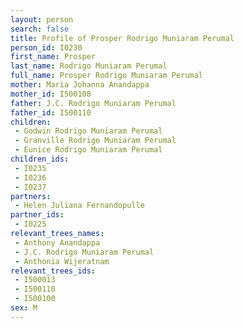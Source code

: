 ```yaml
---
layout: person
search: false
title: Profile of Prosper Rodrigo Muniaram Perumal
person_id: I0230
first_name: Prosper
last_name: Rodrigo Muniaram Perumal
full_name: Prosper Rodrigo Muniaram Perumal
mother: Maria Johanna Anandappa
mother_id: I500108
father: J.C. Rodrigo Muniaram Perumal
father_id: I500110
children:
 - Godwin Rodrigo Muniaram Perumal
 - Granville Rodrigo Muniaram Perumal
 - Eunice Rodrigo Muniaram Perumal
children_ids:
 - I0235
 - I0236
 - I0237
partners:
 - Helen Juliana Fernandopulle
partner_ids:
 - I0225
relevant_trees_names:
 - Anthony Anandappa
 - J.C. Rodrigo Muniaram Perumal
 - Anthonia Wijeratnam
relevant_trees_ids:
 - I500013
 - I500110
 - I500100
sex: M
---
```


